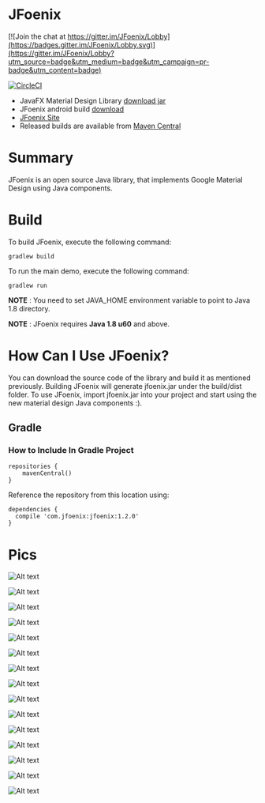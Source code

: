 # JFoenix

[![Join the chat at https://gitter.im/JFoenix/Lobby](https://badges.gitter.im/JFoenix/Lobby.svg)](https://gitter.im/JFoenix/Lobby?utm_source=badge&utm_medium=badge&utm_campaign=pr-badge&utm_content=badge)

[![CircleCI](https://circleci.com/gh/jfoenixadmin/JFoenix/tree/master.svg?style=svg)](https://circleci.com/gh/jfoenixadmin/JFoenix/tree/master)

* JavaFX Material Design Library [download jar](http://www.jfoenix.com/download/jfoenix.jar)
* JFoenix android build [download](http://www.jfoenix.com/download/jfoenix-0.0.0-SNAPSHOT-retrolambda.jar)
* [JFoenix Site](http://www.jfoenix.com)
* Released builds are available from [Maven Central](http://search.maven.org/#search%7Cga%7C1%7CJFoenix)

# Summary
JFoenix is an open source Java library, that implements Google Material Design using Java components.

# Build
To build JFoenix, execute the following command:

    gradlew build

To run the main demo, execute the following command:

    gradlew run
    
**NOTE** : You need to set JAVA_HOME environment variable to point to Java 1.8 directory.

**NOTE** : JFoenix requires **Java 1.8 u60** and above.

# How Can I Use JFoenix?
 You can download the source code of the library and build it as mentioned previously. Building JFoenix will generate jfoenix.jar under the build/dist folder. To use JFoenix, import jfoenix.jar into your project and start using the new material design Java components :).
 
## Gradle
### How to Include In Gradle Project

    repositories {
        mavenCentral()
    }

Reference the repository from this location using:

    dependencies {
      compile 'com.jfoenix:jfoenix:1.2.0'
    }

# Pics

![Alt text](http://jfoenix.com/gif/button.gif "Button Demo")

![Alt text](http://jfoenix.com/gif/checkbox.gif "Check Box Demo")

![Alt text](http://jfoenix.com/gif/toggle-button.gif "Toggle Buton Demo")

![Alt text](http://jfoenix.com/gif/dialog.gif "Dialog Demo")

![Alt text](http://jfoenix.com/gif/listview.gif "List View Demo")

![Alt text](http://jfoenix.com/gif/nodes-list.gif "Nodes List Demo")

![Alt text](http://jfoenix.com/gif/masonry.gif "Masonry Demo")

![Alt text](http://jfoenix.com/gif/slider.gif "Slider Demo")

![Alt text](http://jfoenix.com/gif/spinner.gif "Spinner Demo")

![Alt text](http://jfoenix.com/gif/icons-snackbar.gif "Icons-Snackbar Demo")

![Alt text](http://jfoenix.com/gif/colorpicker-beta.gif "Color Picker Demo")

![Alt text](http://jfoenix.com/gif/datepicker.gif "Date Picker Demo")

![Alt text](http://jfoenix.com/gif/timepicker.gif "Time Picker Demo")

![Alt text](http://jfoenix.com/gif/treetableview.gif "Tree Table View")

![Alt text](http://jfoenix.com/gif/grouping.gif "Grouping Demo")

